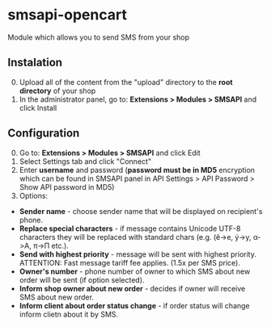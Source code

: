 # smsapi-opencart
Module which allows you to send SMS from your shop

## Instalation
0. Upload all of the content from the "upload" directory to the **root directory** of your shop
0. In the administrator panel, go to: **Extensions > Modules > SMSAPI** and click Install

## Configuration
0. Go to: **Extensions > Modules > SMSAPI** and click Edit
0. Select Settings tab and click "Connect"
0. Enter **username** and password (**password must be in MD5** encryption which can be found in SMSAPI panel in API Settings > API Password > Show API password in MD5)
0. Options:
  * **Sender name** - choose sender name that will be displayed on recipient's phone.
  * **Replace special characters** - if message contains Unicode UTF-8 characters they will be replaced with standard chars (e.g. (ê->e, ý->y, α->A, π->Π etc.).
  * **Send with highest priority** - message will be sent with highest priority. ATTENTION: Fast message tariff fee applies. (1.5x per SMS price).
  * **Owner's number** - phone number of owner to which SMS about new order will be sent (if option selected).
  * **Inform shop owner about new order** - decides if owner will receive SMS about new order.
  * **Inform client about order status change** - if order status will change inform clietn about it by SMS.
